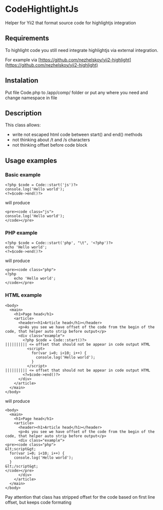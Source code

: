 # CodeHightlightJs
Helper for Yii2 that format source code for highlightjs integration

## Requirements
To highlight code you still need integrate highlightjs via external integration. 

For example via [https://github.com/nezhelskoy/yii2-highlight](https://github.com/nezhelskoy/yii2-highlight)

## Instalation
Put file Code.php to /app/comp/ folder or put any where you need and change namespace in file

## Description
This class allows:
- write not escaped html code between start() and end() methods
- not thinking about /t and /s characters
- not thinking offset before code block

## Usage examples

### Basic example
```
<?php $code = Code::start('js')?>
console.log('Hello world');
<?=$code->end()?>
```
will produce
```
<pre><code class="js">
console.log('Hello world');
</code></pre>
```

### PHP example
```
<?php $code = Code::start('php', "\t", '<?php')?>
echo 'Hello world';
<?=$code->end()?>
```
will produce
```
<pre><code class="php">
<?php
    echo 'Hello world';
</code></pre>
```

### HTML example
```
<body>
  <main>
    <h1>Page head</h1>
    <article>  
      <header><h1>Article head</h1></header>
      <p>As you see we have offset of the code from the begin of the code, that helper auto strip before output</p>
      <div class="example">
        <?php $code = Code::start()?>
|||||||||| <= offset that should not be appear in code output HTML
          <script>
            for(var i=0; i<10; i++) {
              console.log('Hello world');
            }
          </script>
|||||||||| <= offset that should not be appear in code output HTML          
        <?=$code->end()?>
      </div>
    </article>
  </main>
</body>
```
will produce
```
<body>
  <main>
    <h1>Page head</h1>
    <article>  
      <header><h1>Article head</h1></header>
      <p>As you see we have offset of the code from the begin of the code, that helper auto strip before output</p>
      <div class="example">
<pre><code class="php">
&lt;script&gt;
  for(var i=0; i<10; i++) {
    console.log('Hello world');
  }
&lt;/script&gt;
</code></pre>
      </div>
    </article>
  </main>
</body>
```
Pay attention that class has stripped offset for the code based on first line offset, but keeps code formating

